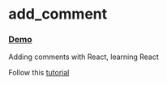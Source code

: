 # add_comment 

### [Demo](https://antonijasimic.bitbucket.io/add_comment/index.html)
Adding comments with React, learning React

Follow this
[tutorial](https://www.youtube.com/watch?v=-AbaV3nrw6E)
